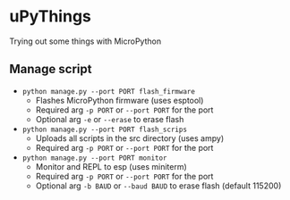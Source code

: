 # uPyThings
Trying out some things with MicroPython


## Manage script 
* `python manage.py --port PORT flash_firmware`
    * Flashes MicroPython firmware (uses esptool)
    * Required arg `-p PORT` or `--port PORT` for the port
    * Optional arg `-e` or `--erase` to erase flash
* `python manage.py --port PORT flash_scrips`
    * Uploads all scripts in the src directory (uses ampy)
    * Required arg `-p PORT` or `--port PORT` for the port
* `python manage.py --port PORT monitor`
    * Monitor and REPL to esp (uses miniterm)
    * Required arg `-p PORT` or `--port PORT` for the port
    * Optional arg `-b BAUD` or `--baud BAUD` to erase flash (default 115200)
